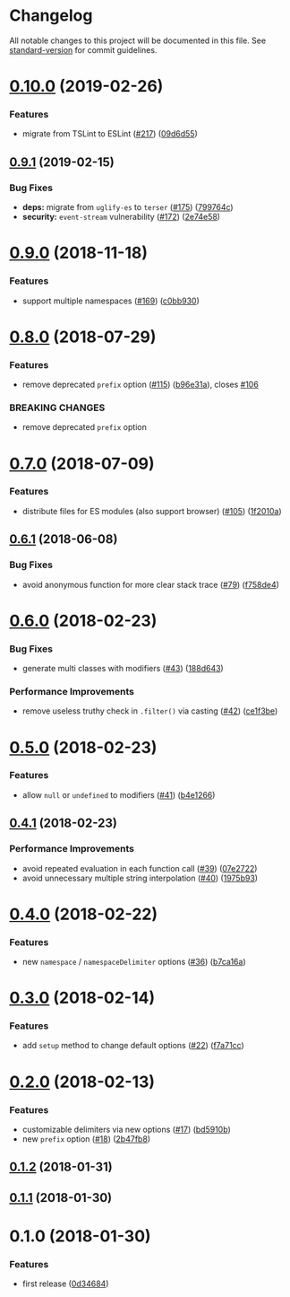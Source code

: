 # Changelog

All notable changes to this project will be documented in this file. See [standard-version](https://github.com/conventional-changelog/standard-version) for commit guidelines.

<a name="0.10.0"></a>

# [0.10.0](https://github.com/ybiquitous/bem-ts/compare/v0.9.1...v0.10.0) (2019-02-26)

### Features

- migrate from TSLint to ESLint ([#217](https://github.com/ybiquitous/bem-ts/issues/217)) ([09d6d55](https://github.com/ybiquitous/bem-ts/commit/09d6d55))

<a name="0.9.1"></a>

## [0.9.1](https://github.com/ybiquitous/bem-ts/compare/v0.9.0...v0.9.1) (2019-02-15)

### Bug Fixes

- **deps:** migrate from `uglify-es` to `terser` ([#175](https://github.com/ybiquitous/bem-ts/issues/175)) ([799764c](https://github.com/ybiquitous/bem-ts/commit/799764c))
- **security:** `event-stream` vulnerability ([#172](https://github.com/ybiquitous/bem-ts/issues/172)) ([2e74e58](https://github.com/ybiquitous/bem-ts/commit/2e74e58))

<a name="0.9.0"></a>

# [0.9.0](https://github.com/ybiquitous/bem-ts/compare/v0.8.0...v0.9.0) (2018-11-18)

### Features

- support multiple namespaces ([#169](https://github.com/ybiquitous/bem-ts/issues/169)) ([c0bb930](https://github.com/ybiquitous/bem-ts/commit/c0bb930))

<a name="0.8.0"></a>

# [0.8.0](https://github.com/ybiquitous/bem-ts/compare/v0.7.0...v0.8.0) (2018-07-29)

### Features

- remove deprecated `prefix` option ([#115](https://github.com/ybiquitous/bem-ts/issues/115)) ([b96e31a](https://github.com/ybiquitous/bem-ts/commit/b96e31a)), closes [#106](https://github.com/ybiquitous/bem-ts/issues/106)

### BREAKING CHANGES

- remove deprecated `prefix` option

<a name="0.7.0"></a>

# [0.7.0](https://github.com/ybiquitous/bem-ts/compare/v0.6.1...v0.7.0) (2018-07-09)

### Features

- distribute files for ES modules (also support browser) ([#105](https://github.com/ybiquitous/bem-ts/issues/105)) ([1f2010a](https://github.com/ybiquitous/bem-ts/commit/1f2010a))

<a name="0.6.1"></a>

## [0.6.1](https://github.com/ybiquitous/bem-ts/compare/v0.6.0...v0.6.1) (2018-06-08)

### Bug Fixes

- avoid anonymous function for more clear stack trace ([#79](https://github.com/ybiquitous/bem-ts/issues/79)) ([f758de4](https://github.com/ybiquitous/bem-ts/commit/f758de4))

<a name="0.6.0"></a>

# [0.6.0](https://github.com/ybiquitous/bem-ts/compare/v0.5.0...v0.6.0) (2018-02-23)

### Bug Fixes

- generate multi classes with modifiers ([#43](https://github.com/ybiquitous/bem-ts/issues/43)) ([188d643](https://github.com/ybiquitous/bem-ts/commit/188d643))

### Performance Improvements

- remove useless truthy check in `.filter()` via casting ([#42](https://github.com/ybiquitous/bem-ts/issues/42)) ([ce1f3be](https://github.com/ybiquitous/bem-ts/commit/ce1f3be))

<a name="0.5.0"></a>

# [0.5.0](https://github.com/ybiquitous/bem-ts/compare/v0.4.1...v0.5.0) (2018-02-23)

### Features

- allow `null` or `undefined` to modifiers ([#41](https://github.com/ybiquitous/bem-ts/issues/41)) ([b4e1266](https://github.com/ybiquitous/bem-ts/commit/b4e1266))

<a name="0.4.1"></a>

## [0.4.1](https://github.com/ybiquitous/bem-ts/compare/v0.4.0...v0.4.1) (2018-02-23)

### Performance Improvements

- avoid repeated evaluation in each function call ([#39](https://github.com/ybiquitous/bem-ts/issues/39)) ([07e2722](https://github.com/ybiquitous/bem-ts/commit/07e2722))
- avoid unnecessary multiple string interpolation ([#40](https://github.com/ybiquitous/bem-ts/issues/40)) ([1975b93](https://github.com/ybiquitous/bem-ts/commit/1975b93))

<a name="0.4.0"></a>

# [0.4.0](https://github.com/ybiquitous/bem-ts/compare/v0.3.0...v0.4.0) (2018-02-22)

### Features

- new `namespace` / `namespaceDelimiter` options ([#36](https://github.com/ybiquitous/bem-ts/issues/36)) ([b7ca16a](https://github.com/ybiquitous/bem-ts/commit/b7ca16a))

<a name="0.3.0"></a>

# [0.3.0](https://github.com/ybiquitous/bem-ts/compare/v0.2.0...v0.3.0) (2018-02-14)

### Features

- add `setup` method to change default options ([#22](https://github.com/ybiquitous/bem-ts/issues/22)) ([f7a71cc](https://github.com/ybiquitous/bem-ts/commit/f7a71cc))

<a name="0.2.0"></a>

# [0.2.0](https://github.com/ybiquitous/bem-ts/compare/v0.1.2...v0.2.0) (2018-02-13)

### Features

- customizable delimiters via new options ([#17](https://github.com/ybiquitous/bem-ts/issues/17)) ([bd5910b](https://github.com/ybiquitous/bem-ts/commit/bd5910b))
- new `prefix` option ([#18](https://github.com/ybiquitous/bem-ts/issues/18)) ([2b47fb8](https://github.com/ybiquitous/bem-ts/commit/2b47fb8))

<a name="0.1.2"></a>

## [0.1.2](https://github.com/ybiquitous/bem-ts/compare/v0.1.1...v0.1.2) (2018-01-31)

<a name="0.1.1"></a>

## [0.1.1](https://github.com/ybiquitous/bem-ts/compare/v0.1.0...v0.1.1) (2018-01-30)

<a name="0.1.0"></a>

# 0.1.0 (2018-01-30)

### Features

- first release ([0d34684](https://github.com/ybiquitous/bem-ts/commit/0d34684))
